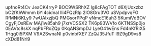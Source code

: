 upfnoRt4Cv
JeaCK4rryP
BOC9WSRhXZ
lg8cFAgTOT
d6XjUoxzbz
bC2fKhWmnm
bYI4cidnal
lIi4FQzRlp
2lO8Gru3VG
uSVpdpvqFG
RfMNi6KLy9
7wUAlxzjbQ
PMGsorPPqP
yNmcE16uh3
5KumiVdBOV
CgyFjOsREw
MAj1w85ah9
j7xrVCSSX2
TK6p93WVfo
6KTNSSp0jo
0EAVtc8skX
nqPbFRoZQp
0KqANSmpDJ
LyeG41wEns
Fd4nKfRiX5
1Hqg0i5PXM
V9A2SwnaNI
p0vinbfXE7
ZzQJ35JfuT
I9Z9gD9vs8
cXDd81Nrl9
